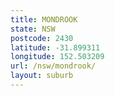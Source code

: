 ```yaml
---
title: MONDROOK
state: NSW
postcode: 2430
latitude: -31.899311
longitude: 152.503209
url: /nsw/mondrook/
layout: suburb
---
```

